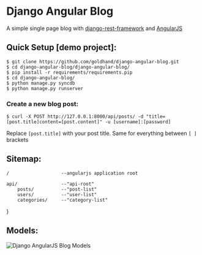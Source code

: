 # Django Angular Blog
A simple single page blog with [django-rest-framework](https://github.com/tomchristie/django-rest-framework) and [AngularJS](https://github.com/angular/angular.js)



## Quick Setup [demo project]:

    $ git clone https://github.com/goldhand/django-angular-blog.git
    $ cd django-angular-blog/django-angular-blog/
    $ pip install -r requirements/requirements.pip
    $ cd django-angular-blog/
    $ python manage.py syncdb
    $ python manage.py runserver

### Create a new blog post:

    $ curl -X POST http://127.0.0.1:8000/api/posts/ -d "title=[post.title]content=[post.content]" -u [username]:[password]

Replace `[post.title]` with your post title. Same for everything between `[ ]` brackets


## Sitemap:

    /                   --angularjs application root

    api/                --"api-root"
        posts/          --"post-list"
        users/          --"user-list"
        categories/     --"category-list"
}

## Models:

![Django AngularJS Blog Models](https://github.com/goldhand/django-angular-blog/raw/master/models.png "Django AngularJS Blog Models")


